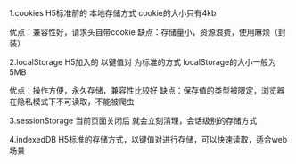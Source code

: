 1.cookies
H5标准前的 本地存储方式
cookie的大小只有4kb

优点：兼容性好，请求头自带cookie
缺点：存储量小，资源浪费，使用麻烦（封装）

2.localStorage
H5加入的 以键值对 为标准的方式
localStorage的大小一般为5MB

优点：操作方便，永久存储，兼容性比较好
缺点：保存值的类型被限定，浏览器在隐私模式下不可读取，不能被爬虫

3.sessionStorage
当前页面关闭后 就会立刻清理，会话级别的存储方式

4.indexedDB
H5标准的存储方式，以键值对进行存储，可以快速读取，适合web场景